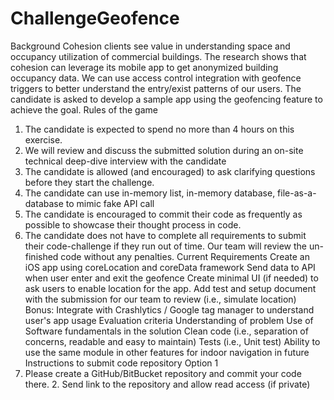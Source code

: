 # ChallengeGeofence
Background
Cohesion clients see value in understanding space and occupancy utilization of commercial buildings. The research shows that cohesion can leverage its mobile app to get anonymized building occupancy data. We can use access control integration with geofence triggers to better understand the entry/exist patterns of our users.
The candidate is asked to develop a sample app using the geofencing feature to achieve the goal. Rules of the game
1. The candidate is expected to spend no more than 4 hours on this exercise.
2. We will review and discuss the submitted solution during an on-site technical deep-dive interview with the
candidate
3. The candidate is allowed (and encouraged) to ask clarifying questions before they start the challenge.
4. The candidate can use in-memory list, in-memory database, file-as-a-database to mimic fake API call
5. The candidate is encouraged to commit their code as frequently as possible to showcase their thought
process in code.
6. The candidate does not have to complete all requirements to submit their code-challenge if they run out of
time. Our team will review the un-finished code without any penalties.
Current Requirements
Create an iOS app using coreLocation and coreData framework
Send data to API when user enter and exit the geofence
Create minimal UI (if needed) to ask users to enable location for the app.
Add test and setup document with the submission for our team to review (i.e., simulate location) Bonus: Integrate with Crashlytics / Google tag manager to understand user's app usage
Evaluation criteria
Understanding of problem
Use of Software fundamentals in the solution
Clean code (i.e., separation of concerns, readable and easy to maintain)
Tests (i.e., Unit test)
Ability to use the same module in other features for indoor navigation in future
Instructions to submit code repository Option 1
1. Please create a GitHub/BitBucket repository and commit your code there. 2. Send link to the repository and allow read access (if private)
